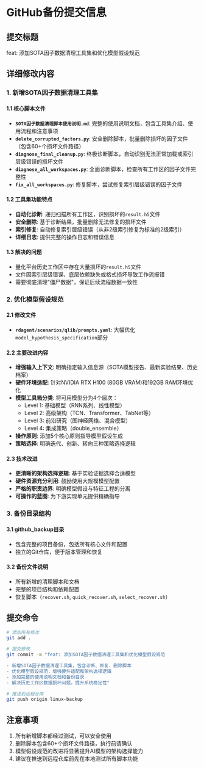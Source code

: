 # GitHub备份提交信息

## 提交标题
feat: 添加SOTA因子数据清理工具集和优化模型假设规范

## 详细修改内容

### 1. 新增SOTA因子数据清理工具集

#### 1.1 核心脚本文件
- **`SOTA因子数据清理脚本使用说明.md`**: 完整的使用说明文档，包含工具集介绍、使用流程和注意事项
- **`delete_corrupted_factors.py`**: 安全删除脚本，批量删除损坏的因子文件（包含60+个损坏文件路径）
- **`diagnose_final_cleanup.py`**: 终极诊断脚本，自动识别无法正常加载或索引层级错误的损坏文件
- **`diagnose_all_workspaces.py`**: 全面诊断脚本，检查所有工作区的因子文件完整性
- **`fix_all_workspaces.py`**: 修复脚本，尝试修复索引层级错误的因子文件

#### 1.2 工具集功能特点
- **自动化诊断**: 递归扫描所有工作区，识别损坏的`result.h5`文件
- **安全删除**: 基于诊断结果，批量删除无法修复的损坏文件
- **索引修复**: 自动修复索引层级错误（从非2级索引修复为标准的2级索引）
- **详细日志**: 提供完整的操作日志和错误信息

#### 1.3 解决的问题
- 量化平台历史工作区中存在大量损坏的`result.h5`文件
- 文件因索引层级错误、底层依赖缺失或格式损坏导致工作流报错
- 需要彻底清理"僵尸数据"，保证后续流程数据一致性

### 2. 优化模型假设规范

#### 2.1 修改文件
- **`rdagent/scenarios/qlib/prompts.yaml`**: 大幅优化`model_hypothesis_specification`部分

#### 2.2 主要改进内容
- **增强输入上下文**: 明确指定输入信息源（SOTA模型报告、最新实验结果、历史档案）
- **硬件环境适配**: 针对NVIDIA RTX H100 (80GB VRAM)和192GB RAM环境优化
- **模型工具箱分类**: 将可用模型分为4个层次：
  - Level 1: 基础模型（RNN系列、线性模型）
  - Level 2: 高级架构（TCN、Transformer、TabNet等）
  - Level 3: 前沿研究（图神经网络、混合模型）
  - Level 4: 集成策略（double_ensemble）
- **操作原则**: 添加5个核心原则指导模型假设生成
- **策略选择**: 明确迭代、创新、转向三种策略选择逻辑

#### 2.3 技术改进
- **更清晰的架构选择逻辑**: 基于实验证据选择合适模型
- **硬件资源充分利用**: 鼓励使用大规模模型配置
- **严格的职责边界**: 明确模型假设与特征工程的分离
- **可操作的蓝图**: 为下游实现单元提供精确指导

### 3. 备份目录结构

#### 3.1 github_backup目录
- 包含完整的项目备份，包括所有核心文件和配置
- 独立的Git仓库，便于版本管理和恢复

#### 3.2 备份文件说明
- 所有新增的清理脚本和文档
- 完整的项目结构和依赖配置
- 恢复脚本（`recover.sh`, `quick_recover.sh`, `select_recover.sh`）

## 提交命令

```bash
# 添加所有修改
git add .

# 提交修改
git commit -m "feat: 添加SOTA因子数据清理工具集和优化模型假设规范

- 新增SOTA因子数据清理工具集，包含诊断、修复、删除脚本
- 优化模型假设规范，增强硬件适配和架构选择逻辑
- 添加完整的使用说明文档和备份目录
- 解决历史工作区数据损坏问题，提升系统稳定性"

# 推送到远程仓库
git push origin linux-backup
```

## 注意事项

1. 所有新增脚本都经过测试，可以安全使用
2. 删除脚本包含60+个损坏文件路径，执行前请确认
3. 模型假设规范的改进将显著提升AI模型的架构选择能力
4. 建议在推送到远程仓库前先在本地测试所有脚本功能 